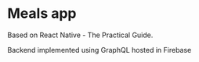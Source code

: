 # Meals app
Based on React Native - The Practical Guide.

Backend implemented using GraphQL hosted in Firebase
